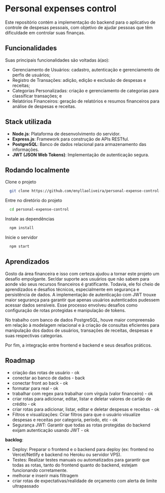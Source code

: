 # Personal expenses control

Este repositório contém a implementação do backend para o aplicativo de controle de despesas pessoais, com objetivo de ajudar pessoas que têm dificuldade em controlar suas finanças.

## Funcionalidades

Suas principais funcionalidades são voltadas à(ao):

- Gerenciamento de Usuários: cadastro, autenticação e gerenciamento de perfis de usuários;
- Registro de Transações: adição, edição e exclusão de despesas e receitas;
- Categorias Personalizadas: criação e gerenciamento de categorias para classificar transações; e
- Relatórios Financeiros: geração de relatórios e resumos financeiros para análise de despesas e receitas.

## Stack utilizada

- **Node.js**: Plataforma de desenvolvimento do servidor.
- **Express.js**: Framework para construção de APIs RESTful.
- **PostgreSQL**: Banco de dados relacional para armazenamento das informações.
- **JWT (JSON Web Tokens)**: Implementação de autenticação segura.

## Rodando localmente

Clone o projeto

```bash
  git clone https://github.com/enyllaoliveira/personal-expense-control-back.git
```

Entre no diretório do projeto

```bash
  cd personal-expense-control
```

Instale as dependências

```bash
  npm install
```

Inicie o servidor

```bash
  npm start
```

## Aprendizados

Gosto da área financeira e isso com certeza ajudou a tornar este projeto um desafio empolgante. Ser/dar suporte aos usuários que não sabem para aonde vão seus recursos financeiros é gratificante. 
Todavia, ele foi cheio de aprendizados e desafios técnicos, especialmente em segurança e persistência de dados. A implementação de autenticação com JWT trouxe maior segurança para garantir que apenas usuários autenticados pudessem acessar dados sensíveis. Esse processo envolveu desafios como configuração de rotas protegidas e manipulação de tokens.

No trabalho com banco de dados PostgreSQL, houve maior compreensão em relação à modelagem relacional e à criação de consultas eficientes para manipulação dos dados de usuários, transações de receitas, despesas e suas respectivas categorias. 

Por fim, a integração entre frontend e backend e seus desafios práticos.

## Roadmap

- criação das rotas de usuário - ok
- conectar ao banco de dados - back
- conectar front ao back - ok
- formatar para real - ok
- trabalhar com regex para trabalhar com vírgula (valor financeiro) - ok
- criar rotas para adicionar, editar, listar e deletar valores de cartão de crédito - ok
- criar rotas para adicionar, listar, editar e deletar despesas e receitas - ok
- Filtros e visualizações: Criar filtros para que o usuário visualize despesas e receitas por categoria, período, etc - ok
- Segurança JWT: Garantir que todas as rotas protegidas do backend exijam autenticação usando JWT - ok

**backlog**:
- Deploy: Preparar o frontend e o backend para deploy (ex: frontend no Vercel/Netlify e backend no Heroku ou servidor VPS).
- Testes: Realizar testes manuais ou automatizados para garantir que todas as rotas, tanto do frontend quanto do backend, estejam funcionando corretamente.
- melhorar e inserir mais filtragem
- criar rotas de expectativas/realidade de orçamento com alerta de limite ultrapassado
